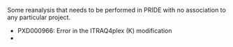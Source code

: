 Some reanalysis that needs to be performed in PRIDE with no association to any particular project. 

- PXD000966: Error in the ITRAQ4plex (K) modification
- 